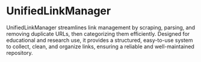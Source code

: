 # UnifiedLinkManager
UnifiedLinkManager streamlines link management by scraping, parsing, and removing duplicate URLs, then categorizing them efficiently.
Designed for educational and research use, it provides a structured, easy-to-use system to collect, clean, and organize links, ensuring a reliable and well-maintained repository.
